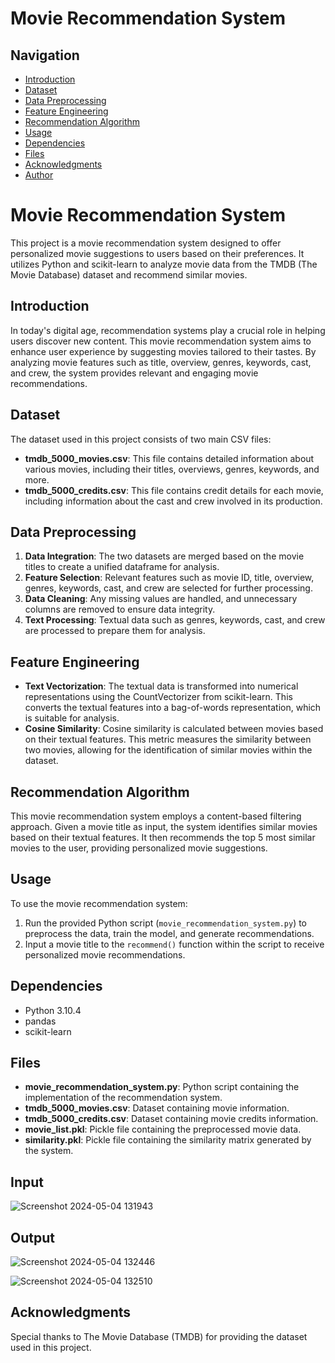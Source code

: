 # Movie Recommendation System

## Navigation
- [Introduction](#introduction)
- [Dataset](#dataset)
- [Data Preprocessing](#data-preprocessing)
- [Feature Engineering](#feature-engineering)
- [Recommendation Algorithm](#recommendation-algorithm)
- [Usage](#usage)
- [Dependencies](#dependencies)
- [Files](#files)
- [Acknowledgments](#acknowledgments)
- [Author](#author)


# Movie Recommendation System

This project is a movie recommendation system designed to offer personalized movie suggestions to users based on their preferences. It utilizes Python and scikit-learn to analyze movie data from the TMDB (The Movie Database) dataset and recommend similar movies.

## Introduction

In today's digital age, recommendation systems play a crucial role in helping users discover new content. This movie recommendation system aims to enhance user experience by suggesting movies tailored to their tastes. By analyzing movie features such as title, overview, genres, keywords, cast, and crew, the system provides relevant and engaging movie recommendations.

## Dataset

The dataset used in this project consists of two main CSV files:

- **tmdb_5000_movies.csv**: This file contains detailed information about various movies, including their titles, overviews, genres, keywords, and more.
- **tmdb_5000_credits.csv**: This file contains credit details for each movie, including information about the cast and crew involved in its production.

## Data Preprocessing

1. **Data Integration**: The two datasets are merged based on the movie titles to create a unified dataframe for analysis.
2. **Feature Selection**: Relevant features such as movie ID, title, overview, genres, keywords, cast, and crew are selected for further processing.
3. **Data Cleaning**: Any missing values are handled, and unnecessary columns are removed to ensure data integrity.
4. **Text Processing**: Textual data such as genres, keywords, cast, and crew are processed to prepare them for analysis.

## Feature Engineering

- **Text Vectorization**: The textual data is transformed into numerical representations using the CountVectorizer from scikit-learn. This converts the textual features into a bag-of-words representation, which is suitable for analysis.
- **Cosine Similarity**: Cosine similarity is calculated between movies based on their textual features. This metric measures the similarity between two movies, allowing for the identification of similar movies within the dataset.

## Recommendation Algorithm

This movie recommendation system employs a content-based filtering approach. Given a movie title as input, the system identifies similar movies based on their textual features. It then recommends the top 5 most similar movies to the user, providing personalized movie suggestions.

## Usage

To use the movie recommendation system:

1. Run the provided Python script (`movie_recommendation_system.py`) to preprocess the data, train the model, and generate recommendations.
2. Input a movie title to the `recommend()` function within the script to receive personalized movie recommendations.

## Dependencies

- Python 3.10.4
- pandas
- scikit-learn

## Files

- **movie_recommendation_system.py**: Python script containing the implementation of the recommendation system.
- **tmdb_5000_movies.csv**: Dataset containing movie information.
- **tmdb_5000_credits.csv**: Dataset containing movie credits information.
- **movie_list.pkl**: Pickle file containing the preprocessed movie data.
- **similarity.pkl**: Pickle file containing the similarity matrix generated by the system.

## Input 
![Screenshot 2024-05-04 131943](https://github.com/ErDevanshgupta/Movie-Recommendation-System/assets/110588013/46ef875b-f8cf-420e-909a-ef347313c0fb)

## Output 

![Screenshot 2024-05-04 132446](https://github.com/ErDevanshgupta/Movie-Recommendation-System/assets/110588013/85c4e64b-d595-4919-815d-cf31360cfb74)

![Screenshot 2024-05-04 132510](https://github.com/ErDevanshgupta/Movie-Recommendation-System/assets/110588013/d990400b-e606-4368-8b56-741df7caca6e)

## Acknowledgments

Special thanks to The Movie Database (TMDB) for providing the dataset used in this project.
